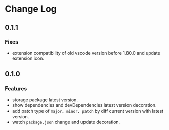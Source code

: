 # Change Log

## 0.1.1

### Fixes

- extension compatibility of old vscode version before 1.80.0 and update extension icon.

## 0.1.0

### Features

- storage package latest version.
- show dependencies and devDependencies latest version decoration.
- add patch type of `major`、`minor`、`patch` by diff current version with latest version.
- watch `package.json` change and update decoration.